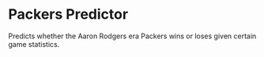 # Packers Predictor
Predicts whether the Aaron Rodgers era Packers wins or loses given certain game statistics.
